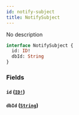 ```yaml
---
id: notify-subject
title: NotifySubject
---
```


No description

```graphql
interface NotifySubject {
  id: ID!
  dbId: String
}
```

### Fields

#### `id` ([`ID!`](/docs/partners/truework/scalars/id))

#### `dbId` ([`String`](/docs/partners/truework/scalars/string))
